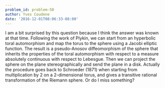 ```yaml
---
problem_id: problem-50
author: Yves Coudene
date: '2016-12-01T08:06:33-08:00'
---
```

I am a bit surprised by this question because I think the answer was known at
that time. Following the work of Plykin, we can start from an hyperbolic toral
automorphism and map the torus to the sphere using a Jacobi elliptic function.
The result is a pseudo-Anosov diffeomorphism of the sphere that inherits the
properties of the toral automorphism with respect to a measure absolutely
continuous with respect to Lebesgue. Then we can project the sphere on the
plane stereographically and send the plane in a disk. Actually the procedure
goes back to Schroeder (1871) when starting from multiplication by 2 on a
2-dimensional torus, and gives a transitive rational transformation of the
Riemann sphere. Or do I miss something?

